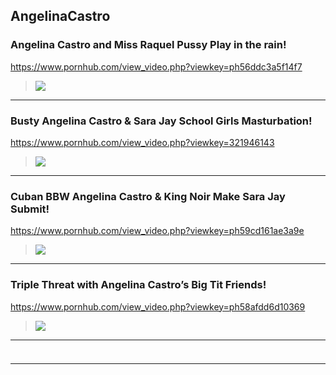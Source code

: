 ## AngelinaCastro
### Angelina Castro and Miss Raquel Pussy Play in the rain!
https://www.pornhub.com/view_video.php?viewkey=ph56ddc3a5f14f7
>![](https://di.phncdn.com/videos/201603/07/70490271/original/(m=ecuKGgaaaa)(mh=RdLFvNYVqGRXrHW7)9.jpg)
---
### Busty Angelina Castro & Sara Jay School Girls Masturbation!
https://www.pornhub.com/view_video.php?viewkey=321946143
>![](https://di.phncdn.com/videos/201502/02/38432121/original/(m=ecuKGgaaaa)(mh=zI9aF3UoTXT7uhaL)9.jpg)
---
### Cuban BBW Angelina Castro & King Noir Make Sara Jay Submit!
https://www.pornhub.com/view_video.php?viewkey=ph59cd161ae3a9e
>![](https://ci.phncdn.com/videos/201709/28/134710761/original/(m=ecuKGgaaaa)(mh=RvvgHQER7ojjyFEc)12.jpg)
---
### Triple Threat with Angelina Castro’s Big Tit Friends!
https://www.pornhub.com/view_video.php?viewkey=ph58afdd6d10369
>![](https://ci.phncdn.com/videos/201702/24/107381882/original/(m=ecuKGgaaaa)(mh=VGune4gEqLr6QWnQ)10.jpg)
---
### 

>![]()
---

